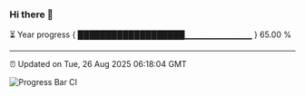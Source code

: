 ### Hi there 👋

⏳ Year progress { ███████████████████▁▁▁▁▁▁▁▁▁▁▁ } 65.00 %

---

⏰ Updated on Tue, 26 Aug 2025 06:18:04 GMT

![Progress Bar CI](https://github.com/Shyam-Makwana/GitHub-Actions-Demo/workflows/Progress%20Bar%20CI/badge.svg)
